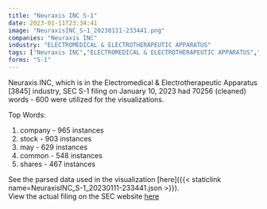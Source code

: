 ```yaml
---
title: "Neuraxis INC S-1"
date: 2023-01-11T23:34:41
image: "NeuraxisINC_S-1_20230111-233441.png"
companies: "Neuraxis INC"
industry: "ELECTROMEDICAL & ELECTROTHERAPEUTIC APPARATUS"
tags: ["Neuraxis INC","ELECTROMEDICAL & ELECTROTHERAPEUTIC APPARATUS","01-10-2023","S-1"]
forms: "S-1"
---
```

Neuraxis INC, which is in the Electromedical & Electrotherapeutic Apparatus [3845] industry, SEC S-1 filing on January 10, 2023 had 70256 (cleaned) words - 600 were utilized for the visualizations.

Top Words:
1. company - 965 instances
2. stock - 903 instances
3. may - 629 instances
4. common - 548 instances
5. shares - 467 instances


See the parsed data used in the visualization [here]({{< staticlink name=NeuraxisINC_S-1_20230111-233441.json >}}).  
View the actual filing on the SEC website [here](https://www.sec.gov/Archives/edgar/data/1933567/0001493152-23-001110.txt)